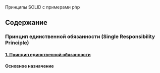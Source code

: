 
Принципы SOLID с примерами php

## Содержание
###  Принцип единственной обязанности (Single Responsibility Principle)
#### [1. Принцип единственной обязанности ](srp.php)
#### Основное назначение